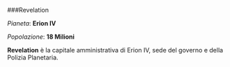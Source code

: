 ###Revelation

*Pianeta*: **Erion IV**

*Popolazione*: **18 Milioni**

**Revelation** è la capitale amministrativa di Erion IV, sede del governo e della Polizia Planetaria.
